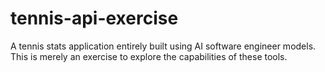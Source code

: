 # tennis-api-exercise
A tennis stats application entirely built using AI software engineer models. This is merely an exercise to explore the capabilities of these tools.
